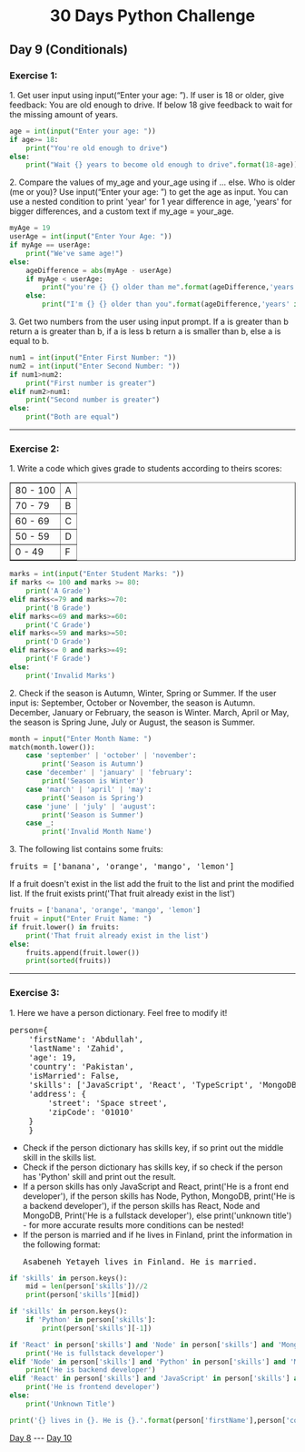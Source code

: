 <h1 align="center">30 Days Python Challenge</h1>
<h2>Day 9 (Conditionals)</h2>
<h3>Exercise 1:</h3>
<p>1. Get user input using input(“Enter your age: ”). If user is 18 or older, give feedback: You are old enough to drive. If below 18 give feedback to wait for the missing amount of years.</p>

```py
age = int(input("Enter your age: "))
if age>= 18:
    print("You're old enough to drive")
else:
    print("Wait {} years to become old enough to drive".format(18-age))
```

<p>2. Compare the values of my_age and your_age using if … else. Who is older (me or you)? Use input(“Enter your age: ”) to get the age as input. You can use a nested condition to print 'year' for 1 year difference in age, 'years' for bigger differences, and a custom text if my_age = your_age. </p>

```py
myAge = 19
userAge = int(input("Enter Your Age: "))
if myAge == userAge:
    print("We've same age!")
else:
    ageDifference = abs(myAge - userAge)
    if myAge < userAge:
        print("you're {} {} older than me".format(ageDifference,'years' if ageDifference > 1 else 'year'))
    else:
        print("I'm {} {} older than you".format(ageDifference,'years' if ageDifference > 1 else 'year'))
```

<p>3. Get two numbers from the user using input prompt. If a is greater than b return a is greater than b, if a is less b return a is smaller than b, else a is equal to b.</p>

```py
num1 = int(input("Enter First Number: "))
num2 = int(input("Enter Second Number: "))
if num1>num2:
    print("First number is greater")
elif num2>num1:
    print("Second number is greater")
else:
    print("Both are equal")
```

<hr/>
<h3>Exercise 2:</h3>
<p>1. Write a code which gives grade to students according to theirs scores:</p>
<table border="1">
    <tr>
        <td>80 - 100</td>
        <td>A</td>
    </tr>
    <tr>
        <td>70 - 79</td>
        <td>B</td>
    </tr>
    <tr>
        <td>60 - 69</td>
        <td>C</td>
    </tr>
    <tr>
        <td>50 - 59</td>
        <td>D</td>
    </tr>
    <tr>
        <td>0 - 49</td>
        <td>F</td>
    </tr>
</table>

```py
marks = int(input("Enter Student Marks: "))
if marks <= 100 and marks >= 80:
    print('A Grade')
elif marks<=79 and marks>=70:
    print('B Grade')
elif marks<=69 and marks>=60:
    print('C Grade')
elif marks<=59 and marks>=50:
    print('D Grade')
elif marks<= 0 and marks>=49:
    print('F Grade')
else:
    print('Invalid Marks')
```

<p>2. Check if the season is Autumn, Winter, Spring or Summer. If the user input is: September, October or November, the season is Autumn. December, January or February, the season is Winter. March, April or May, the season is Spring June, July or August, the season is Summer.</p>

```py
month = input("Enter Month Name: ")
match(month.lower()):
    case 'september' | 'october' | 'november':
        print('Season is Autumn')
    case 'december' | 'january' | 'february':
        print('Season is Winter')
    case 'march' | 'april' | 'may':
        print('Season is Spring')
    case 'june' | 'july' | 'august':
        print('Season is Summer')
    case _:
        print('Invalid Month Name')
```

<p>3. The following list contains some fruits:</p>
<pre>fruits = ['banana', 'orange', 'mango', 'lemon']</pre>
<p>If a fruit doesn't exist in the list add the fruit to the list and print the modified list. If the fruit exists print('That fruit already exist in the list')</p>

```py
fruits = ['banana', 'orange', 'mango', 'lemon']
fruit = input("Enter Fruit Name: ")
if fruit.lower() in fruits:
    print('That fruit already exist in the list')
else:
    fruits.append(fruit.lower())
    print(sorted(fruits))
```

<hr/>
<h3>Exercise 3:</h3>
<p>1. Here we have a person dictionary. Feel free to modify it!</p>
<pre>
person={
    'firstName': 'Abdullah',
    'lastName': 'Zahid',
    'age': 19,
    'country': 'Pakistan',
    'isMarried': False,
    'skills': ['JavaScript', 'React', 'TypeScript', 'MongoDB', 'Python'],
    'address': {
        'street': 'Space street',
        'zipCode': '01010'
    }
    }
</pre>
<ul>
    <li>Check if the person dictionary has skills key, if so print out the middle skill in the skills list.</li>
    <li>Check if the person dictionary has skills key, if so check if the person has 'Python' skill and print out the result.</li>
    <li>If a person skills has only JavaScript and React, print('He is a front end developer'), if the person skills has Node, Python, MongoDB, print('He is a backend developer'), if the person skills has React, Node and MongoDB, Print('He is a fullstack developer'), else print('unknown title') - for more accurate results more conditions can be nested!</li>
    <li>If the person is married and if he lives in Finland, print the information in the following format:<pre>Asabeneh Yetayeh lives in Finland. He is married.</pre</li>
</ul>

```py
if 'skills' in person.keys():
    mid = len(person['skills'])//2
    print(person['skills'][mid])

if 'skills' in person.keys():
    if 'Python' in person['skills']:
        print(person['skills'][-1])

if 'React' in person['skills'] and 'Node' in person['skills'] and 'MongoDB' in person['skills']:
    print('He is fullstack developer')
elif 'Node' in person['skills'] and 'Python' in person['skills'] and 'MongoDB' in person['skills']:
    print('He is backend developer')
elif 'React' in person['skills'] and 'JavaScript' in person['skills'] and len(person['skills']) == 2:
    print('He is frontend developer')
else:
    print('Unknown Title')

print('{} lives in {}. He is {}.'.format(person['firstName'],person['country'],'married' if person['isMarried'] else 'not married'))
```

<a href="Day8.md">Day 8</a> --- <a href="Day10.md">Day 10</a>